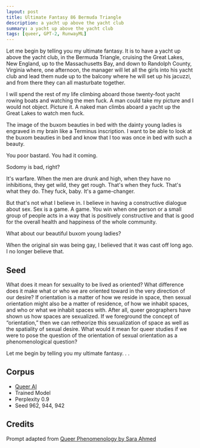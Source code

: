 ```yaml
---
layout: post
title: Ultimate Fantasy 86 Bermuda Triangle
description: a yacht up above the yacht club
summary: a yacht up above the yacht club
tags: [queer, GPT-2, RunwayML]
---
```


Let me begin by telling you my ultimate fantasy. It is to have a yacht up above the yacht club, in the Bermuda Triangle, cruising the Great Lakes, New England, up to the Massachusetts Bay, and down to Randolph County, Virginia where, one afternoon, the manager will let all the girls into his yacht club and lead them nude up to the balcony where he will set up his jacuzzi, and from there they can all masturbate together.

I will spend the rest of my life climbing aboard those twenty-foot yacht rowing boats and watching the men fuck. A man could take my picture and I would not object. Picture it. A naked man climbs aboard a yacht up the Great Lakes to watch men fuck.

The image of the buxom beauties in bed with the dainty young ladies is engraved in my brain like a Terminus inscription. I want to be able to look at the buxom beauties in bed and know that I too was once in bed with such a beauty.

You poor bastard. You had it coming.

Sodomy is bad, right?

It's warfare. When the men are drunk and high, when they have no inhibitions, they get wild, they get rough. That's when they fuck. That's what they do. They fuck, baby. It's a game-changer.

But that's not what I believe in. I believe in having a constructive dialogue about sex. Sex is a game. A game. You win when one person or a small group of people acts in a way that is positively constructive and that is good for the overall health and happiness of the whole community.

What about our beautiful buxom young ladies?

When the original sin was being gay, I believed that it was cast off long ago. I no longer believe that.



## Seed

What does it mean for sexuality to be lived as oriented? What difference does it make what or who we are oriented toward in the very direction of our desire? If orientation is a matter of how we reside in space, then sexual orientation might also be a matter of residence, of how we inhabit spaces, and who or what we inhabit spaces with. After all, queer geographers have shown us how spaces are sexualized. If we foreground the concept of “orientation,” then we can retheorize this sexualization of space as well as the spatiality of sexual desire. What would it mean for queer studies if we were to pose the question of the orientation of sexual orientation as a phenomenological question?

Let me begin by telling you my ultimate fantasy. . .

## Corpus

- [Queer AI](/queerai)
- Trained Model
- Perplexity 0.9
- Seed 962, 944, 942

## Credits

Prompt adapted from [Queer Phenomenology by Sara Ahmed](https://www.dukeupress.edu/queer-phenomenology)
